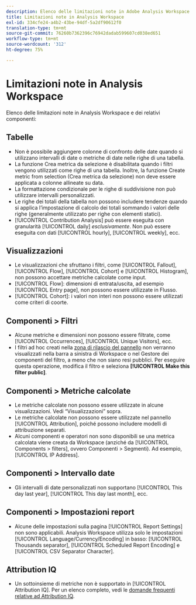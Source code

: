 ```yaml
---
description: Elenco delle limitazioni note in Adobe Analysis Workspace e dei relativi componenti
title: Limitazioni note in Analysis Workspace
exl-id: 334cfe24-a4b2-43be-94df-5a2df90612f0
translation-type: tm+mt
source-git-commit: 76260b7362396c76942dadab599607cd038ed651
workflow-type: tm+mt
source-wordcount: '312'
ht-degree: 75%

---
```


# Limitazioni note in Analysis Workspace

Elenco delle limitazioni note in Analysis Workspace e dei relativi componenti:

## Tabelle

* Non è possibile aggiungere colonne di confronto delle date quando si utilizzano intervalli di date o metriche di date nelle righe di una tabella.
* La funzione Crea metrica da selezione è disabilitata quando i filtri vengono utilizzati come righe di una tabella. Inoltre, la funzione Create metric from selection (Crea metrica da selezione) non deve essere applicata a colonne allineate su data.
* La formattazione condizionale per le righe di suddivisione non può utilizzare intervalli personalizzati.
* Le righe dei totali della tabella non possono includere tendenze quando si applica l’impostazione di calcolo dei totali sommando i valori delle righe (generalmente utilizzato per righe con elementi statici).
* [!UICONTROL Contribution Analysis] può essere eseguita con granularità [!UICONTROL daily] _esclusivamente_. Non può essere eseguita con dati [!UICONTROL hourly], [!UICONTROL weekly], ecc.

## Visualizzazioni

* Le visualizzazioni che sfruttano i filtri, come [!UICONTROL Fallout], [!UICONTROL Flow], [!UICONTROL Cohort] e [!UICONTROL Histogram], non possono accettare metriche calcolate come input.
* [!UICONTROL Flow]: dimensioni di entrata/uscita, ad esempio [!UICONTROL Entry page], non possono essere utilizzate in Flusso.
* [!UICONTROL Cohort]: i valori non interi non possono essere utilizzati come criteri di coorte.

## Componenti > Filtri

* Alcune metriche e dimensioni non possono essere filtrate, come [!UICONTROL Occurrences], [!UICONTROL Unique Visitors], ecc.
* I filtri ad hoc creati nella [zona di rilascio del pannello](/help/analysis-workspace/c-panels/panels.md) non verranno visualizzati nella barra a sinistra di Workspace o nel Gestore dei componenti del filtro, a meno che non siano resi pubblici. Per eseguire questa operazione, modifica il filtro e seleziona **[!UICONTROL Make this filter public]**.

## Componenti > Metriche calcolate

* Le metriche calcolate non possono essere utilizzate in alcune visualizzazioni. Vedi “Visualizzazioni” sopra.
* Le metriche calcolate non possono essere utilizzate nel pannello [!UICONTROL Attribution], poiché possono includere modelli di attribuzione separati.
* Alcuni componenti e operatori non sono disponibili se una metrica calcolata viene creata da Workspace (anziché da [!UICONTROL Components > filters], ovvero Componenti > Segmenti). Ad esempio, [!UICONTROL IP Address].

## Componenti > Intervallo date

* Gli intervalli di date personalizzati non supportano [!UICONTROL This day last year], [!UICONTROL This day last month], ecc.


## Componenti > Impostazioni report

* Alcune delle impostazioni sulla pagina [!UICONTROL Report Settings] non sono applicabili. Analysis Workspace utilizza solo le impostazioni [!UICONTROL Language/Currency/Encoding] in basso: [!UICONTROL Thousands separator], [!UICONTROL Scheduled Report Encoding] e [!UICONTROL CSV Separator Character].

## Attribution IQ

* Un sottoinsieme di metriche non è supportato in [!UICONTROL Attribution IQ]. Per un elenco completo, vedi le [domande frequenti relative ad Attribution IQ](../attribution/faq.md).
